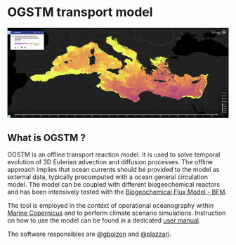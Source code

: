 # OGSTM transport model
![ogstm picture](https://github.com/inogs/ogstm/blob/master/DOC/PICTURES/PPN_MED_OGSTM_BFM.png)
## What is OGSTM ?
OGSTM is an offline transport reaction model. It is used to solve temporal evolution of 3D Eulerian advection and diffusion processes. The offline approach implies that ocean currents should be provided to the model as external data, typically precomputed with a ocean general circulation model. The model can be coupled with different biogeochemical reactors and has been intensively tested with the [Biogeochemical Flux Model - BFM](https://bfm-community.github.io/www.bfm-community.eu).

The tool is employed in the context of operational oceanography within [Marine Copernicus](https://data.marine.copernicus.eu/product/MEDSEA_MULTIYEAR_BGC_006_008/description) and to perform climate scenario simulations.
Instruction on how to use the model can be found in a dedicated [user manual](https://bfm-community.github.io/www.bfm-community.eu/files/bfm-mitgcm-manual_r1.0_202306.pdf).

The software responsibles are [@gbolzon](https://www.github.com/gbolzon) and [@plazzari](https://www.github.com/plazzari). 
